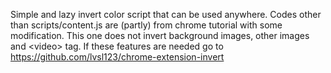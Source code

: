 Simple and lazy invert color script that can be used anywhere. Codes other than scripts/content.js are (partly) from chrome tutorial with some modification. 
This one does not invert background images, other images and &lt;video&gt; tag. If these features are needed go to https://github.com/lvsl123/chrome-extension-invert
